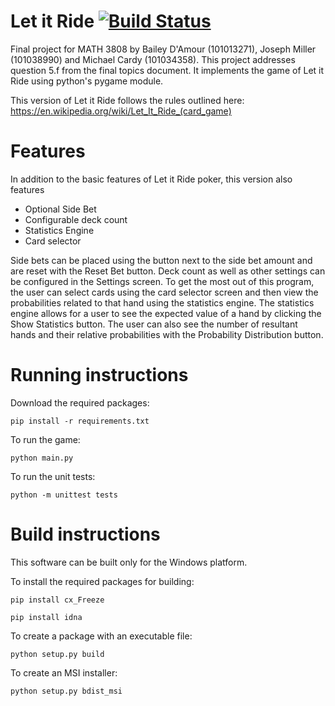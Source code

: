 # Let it Ride [![Build Status](https://travis-ci.com/DamourYouKnow/LetItRide.svg?token=rfuE5AprBEX3cX7ehdRp&branch=master)](https://travis-ci.com/DamourYouKnow/LetItRide)
Final project for MATH 3808 by 
Bailey D'Amour (101013271), Joseph Miller (101038990) and Michael Cardy (101034358).
This project addresses question 5.f from the final
topics document. It implements the game of Let it
Ride using python's pygame module.

This version of Let it Ride follows the rules outlined here: https://en.wikipedia.org/wiki/Let_It_Ride_(card_game)

# Features
In addition to the basic features of Let it Ride poker, this version
also features
* Optional Side Bet
* Configurable deck count
* Statistics Engine
* Card selector

Side bets can be placed using the button next to the side bet
amount and are 
reset with the Reset Bet button. Deck count as well as other
settings can be
configured in the Settings screen.
To get the most out of this program, the user can select cards using the
card selector screen and then view the probabilities related to that hand
using the statistics engine. The statistics engine allows for a user
to see the expected value of a hand by clicking the Show Statistics button.
The user can also see the number of resultant hands
and their relative probabilities
with the Probability Distribution button.


# Running instructions
Download the required packages:
```
pip install -r requirements.txt
```
To run the game:
```
python main.py
```
To run the unit tests:
```
python -m unittest tests
```

# Build instructions
This software can be built only for the Windows platform.  
  
To install the required packages for building:
```
pip install cx_Freeze
```
```
pip install idna
```
To create a package with an executable file:
```
python setup.py build
```
To create an MSI installer:
```
python setup.py bdist_msi
```
